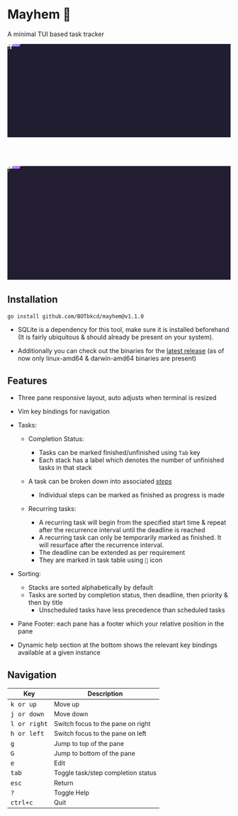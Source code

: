 # Mayhem 📝

A minimal TUI based task tracker

<a href="./altscreen-toggle/main.go">
  <img src="gifs/Navigation.gif"/>
</a>

<br></br>
  

<a href="./altscreen-toggle/main.go">
  <img src="gifs/Editing.gif"/>
</a>



## Installation

```
go install github.com/BOTbkcd/mayhem@v1.1.0
```

- SQLite is a dependency for this tool, make sure it is installed beforehand (It is fairly ubiquitous & should already be present on your system).

- Additionally you can check out the binaries for the [latest release](https://github.com/BOTbkcd/mayhem/releases) (as of now only linux-amd64 & darwin-amd64 binaries are present)



## Features

- Three pane responsive layout, auto adjusts when terminal is resized

- Vim key bindings for navigation

- Tasks:

  - Completion Status:
    - Tasks can be marked finished/unfinished using `Tab` key
    - Each stack has a label which denotes the number of unfinished tasks in that stack
  - A task can be broken down into associated *<u>steps</u>* 
    - Individual steps can be marked as finished as progress is made

  - Recurring tasks:
    - A recurring task will begin from the specified start time & repeat after the recurrence interval until the deadline is reached
    - A recurring task can only be temporarily marked as finished. It will resurface after the recurrence interval.
    - The deadline can be extended as per requirement
    - They are marked in task table using `📌` icon

- Sorting:

  - Stacks are sorted alphabetically by default
  - Tasks are sorted by completion status, then deadline, then priority & then by title
    - Unscheduled tasks have less precedence than scheduled tasks

- Pane Footer: each pane has a footer which your relative position in the pane

- Dynamic help section at the bottom shows the relevant key bindings available at a given instance

  

## Navigation

| Key                   | Description                        |
| --------------------- | ---------------------------------- |
| <kbd>k or up</kbd>    | Move up                            |
| <kbd>j or down</kbd>  | Move down                          |
| <kbd>l or right</kbd> | Switch focus to the pane on right  |
| <kbd>h or left</kbd>  | Switch focus to the pane on left   |
| <kbd>g</kbd>          | Jump to top of the pane            |
| <kbd>G</kbd>          | Jump to bottom of the pane         |
| <kbd>e</kbd>          | Edit                               |
| <kbd>tab</kbd>        | Toggle task/step completion status |
| <kbd>esc</kbd>        | Return                             |
| <kbd>?</kbd>          | Toggle Help                        |
| <kbd>ctrl+c</kbd>     | Quit                               |


